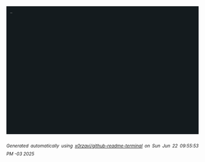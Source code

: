 <div align="justify">
<picture>
    <source media="(prefers-color-scheme: dark)" srcset="./output.gif">
    <source media="(prefers-color-scheme: light)" srcset="./output.gif">
    <img alt="GIFOS" src="output.gif">
</picture>

<sub><i>Generated automatically using [x0rzavi/github-readme-terminal](https://github.com/x0rzavi/github-readme-terminal) on Sun Jun 22 09:55:53 PM -03 2025</i></sub>

<!-- <details>
<summary>More details</summary>

</details> -->
</div>

<!-- Image deletion URL: NONE -->